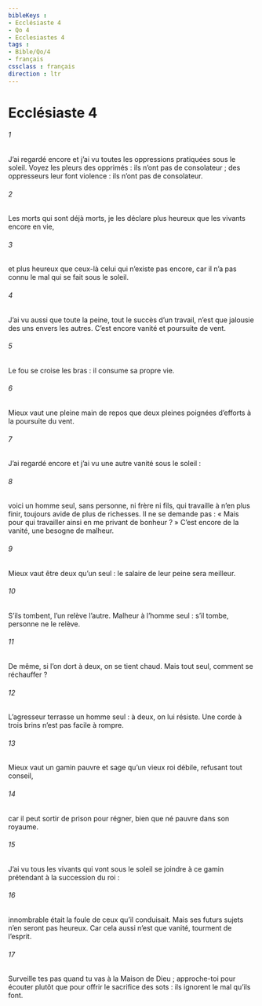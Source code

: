```yaml
---
bibleKeys : 
- Ecclésiaste 4
- Qo 4
- Ecclesiastes 4
tags : 
- Bible/Qo/4
- français
cssclass : français
direction : ltr
---
```


# Ecclésiaste 4

###### 1
J’ai regardé encore et j’ai vu
toutes les oppressions pratiquées sous le soleil.
Voyez les pleurs des opprimés :
ils n’ont pas de consolateur ;
des oppresseurs leur font violence :
ils n’ont pas de consolateur.
###### 2
Les morts qui sont déjà morts,
je les déclare plus heureux
que les vivants encore en vie,
###### 3
et plus heureux que ceux-là
celui qui n’existe pas encore,
car il n’a pas connu le mal
qui se fait sous le soleil.
###### 4
J’ai vu aussi que toute la peine,
tout le succès d’un travail,
n’est que jalousie des uns envers les autres.
C’est encore vanité et poursuite de vent.
###### 5
Le fou se croise les bras :
il consume sa propre vie.
###### 6
Mieux vaut une pleine main de repos
que deux pleines poignées d’efforts
à la poursuite du vent.
###### 7
J’ai regardé encore et j’ai vu
une autre vanité sous le soleil :
###### 8
voici un homme seul,
sans personne, ni frère ni fils,
qui travaille à n’en plus finir,
toujours avide de plus de richesses.
Il ne se demande pas :
« Mais pour qui travailler ainsi
en me privant de bonheur ? »
C’est encore de la vanité,
une besogne de malheur.
###### 9
Mieux vaut être deux qu’un seul :
le salaire de leur peine sera meilleur.
###### 10
S’ils tombent, l’un relève l’autre.
Malheur à l’homme seul :
s’il tombe, personne ne le relève.
###### 11
De même, si l’on dort à deux,
on se tient chaud.
Mais tout seul,
comment se réchauffer ?
###### 12
L’agresseur terrasse un homme seul :
à deux, on lui résiste.
Une corde à trois brins
n’est pas facile à rompre.
###### 13
Mieux vaut un gamin pauvre et sage
qu’un vieux roi débile, refusant tout conseil,
###### 14
car il peut sortir de prison pour régner,
bien que né pauvre dans son royaume.
###### 15
J’ai vu tous les vivants qui vont sous le soleil
se joindre à ce gamin
prétendant à la succession du roi :
###### 16
innombrable était la foule
de ceux qu’il conduisait.
Mais ses futurs sujets n’en seront pas heureux.
Car cela aussi n’est que vanité,
tourment de l’esprit.
###### 17
Surveille tes pas
quand tu vas à la Maison de Dieu ;
approche-toi pour écouter
plutôt que pour offrir le sacrifice des sots :
ils ignorent le mal qu’ils font.
